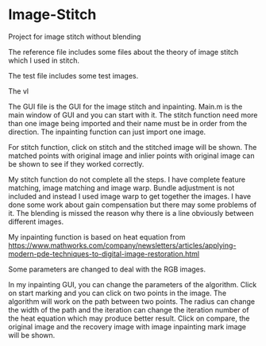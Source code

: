 # Image-Stitch
Project for image stitch without blending

The reference file includes some files about the theory of image stitch which I used in stitch.

The test file includes some test images.

The vl



The GUI file is the GUI for the image stitch and inpainting. Main.m is the main window of GUI and you can start with it. The stitch function need more than one image being imported and their name must be in order from the direction. The inpainting function can just import one image.

For stitch function, click on stitch and the stitched image will be shown. The matched points with original image and inlier points with original image can be shown to see if they worked correctly. 

My stitch function do not complete all the steps. I have complete feature matching, image matching and image warp. Bundle adjustment is not included and instead I used image warp to get together the images. I have done some work about gain compensation but there may some problems of it. The blending is missed the reason why there is a line obviously between different images. 

My inpainting function is based on heat equation from https://www.mathworks.com/company/newsletters/articles/applying-modern-pde-techniques-to-digital-image-restoration.html

Some parameters are changed to deal with the RGB images. 

In my inpainting GUI, you can change the parameters of the algorithm. Click on start marking and you can click on two points in the image. The algorithm will work on the path between two points. The radius can change the width of the path and the iteration can change the iteration number of the heat equation which may produce better result. Click on compare, the original image and the recovery image with image inpainting mark image will be shown. 
